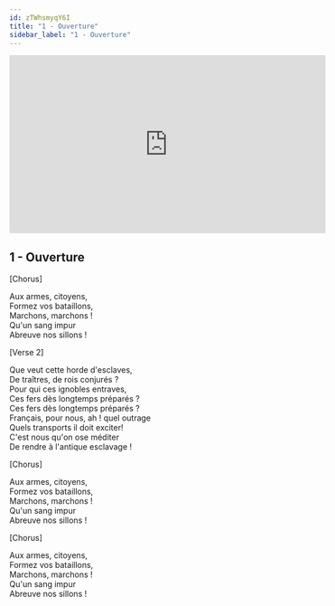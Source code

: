 ```yaml
---
id: zTWhsmyqY6I
title: "1 - Ouverture"
sidebar_label: "1 - Ouverture"
---
```


<div class="video-float-container">
  <iframe
    width="560"
    height="315"
    src="https://www.youtube.com/embed/zTWhsmyqY6I"
    title="YouTube video player"
    frameborder="0"
    allow="accelerometer; autoplay; clipboard-write; encrypted-media; gyroscope; picture-in-picture; web-share"
    referrerpolicy="strict-origin-when-cross-origin"
    allowfullscreen
  ></iframe>
</div>

## 1 - Ouverture

[Chorus]

Aux armes, citoyens,  
Formez vos bataillons,  
Marchons, marchons !  
Qu'un sang impur  
Abreuve nos sillons !

[Verse 2]

Que veut cette horde d'esclaves,  
De traîtres, de rois conjurés ?  
Pour qui ces ignobles entraves,  
Ces fers dès longtemps préparés ?   
Ces fers dès longtemps préparés ?  
Français, pour nous, ah ! quel outrage  
Quels transports il doit exciter!  
C'est nous qu'on ose méditer  
De rendre à l'antique esclavage !

[Chorus]

Aux armes, citoyens,  
Formez vos bataillons,  
Marchons, marchons !  
Qu'un sang impur  
Abreuve nos sillons !

[Chorus]

Aux armes, citoyens,  
Formez vos bataillons,  
Marchons, marchons !  
Qu'un sang impur  
Abreuve nos sillons !
